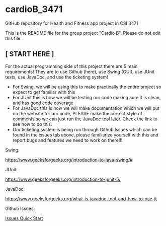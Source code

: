 # cardioB_3471
GitHub repository for Health and Fitness app project in CSI 3471

This is the README file for the group project "Cardio B". Please do not edit this file.

## [ START HERE ]

For the actual programming side of this project there are 5 main requirements! They are to use Github (here), use Swing (GUI), use JUnit tests, use JavaDoc, and use the ticketing system!
- For Swing, we will be using this to make practically the entire project so expect to get familiar with this
- For JUnit this is how we will be testing our code making sure it is clean, and has good code coverage
- For JavaDoc this is how we will make documentation which we will put on the website for our code, PLEASE make the correct style of comments so we can just run the JavaDoc tool later. Check the link to see how to do this.
- Our ticketing system is being run through Github Issues which can be found in the issues tab above, please familiarize yourself with this and report bugs and features we need to work on there!!!

Swing:

https://www.geeksforgeeks.org/introduction-to-java-swing/#

JUnit:

https://www.geeksforgeeks.org/introduction-to-junit-5/

JavaDoc:

https://www.geeksforgeeks.org/what-is-javadoc-tool-and-how-to-use-it

Github Issues:

[Issues Quick Start](https://github.com/josh-ful/cardioB_3471/issues/1)

